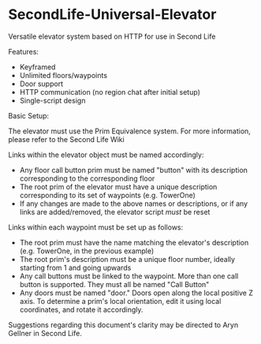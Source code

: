 # SecondLife-Universal-Elevator
Versatile elevator system based on HTTP for use in Second Life

Features:

* Keyframed
* Unlimited floors/waypoints
* Door support
* HTTP communication (no region chat after initial setup)
* Single-script design

Basic Setup:

The elevator must use the Prim Equivalence system. For more information, please refer to the Second Life Wiki

Links within the elevator object must be named accordingly:

* Any floor call button prim must be named "button" with its description corresponding to the corresponding floor
* The root prim of the elevator must have a unique description corresponding to its set of waypoints (e.g. TowerOne)
* If any changes are made to the above names or descriptions, or if any links are added/removed, the elevator script *must* be reset

Links within each waypoint must be set up as follows:

* The root prim must have the name matching the elevator's description (e.g. TowerOne, in the previous example)
* The root prim's description must be a unique floor number, ideally starting from 1 and going upwards
* Any call buttons must be linked to the waypoint. More than one call button is supported. They must all be named "Call Button"
* Any doors must be named "door." Doors open along the local positive Z axis. To determine a prim's local orientation, edit it using local coordinates, and rotate it accordingly.

Suggestions regarding this document's clarity may be directed to Aryn Gellner in Second Life.